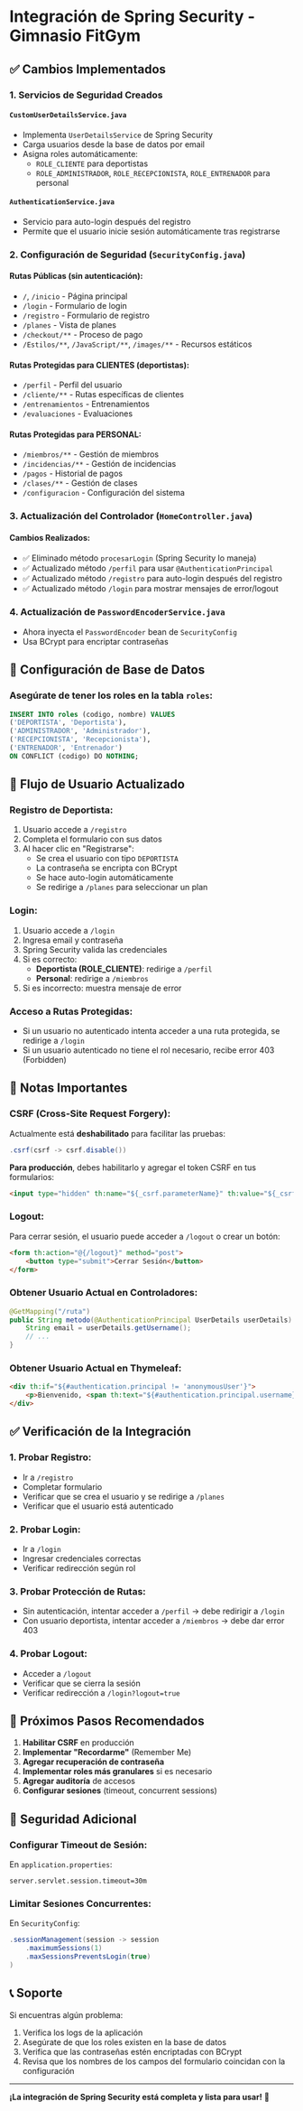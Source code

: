 # Integración de Spring Security - Gimnasio FitGym

## ✅ Cambios Implementados

### 1. Servicios de Seguridad Creados

#### `CustomUserDetailsService.java`
- Implementa `UserDetailsService` de Spring Security
- Carga usuarios desde la base de datos por email
- Asigna roles automáticamente:
  - `ROLE_CLIENTE` para deportistas
  - `ROLE_ADMINISTRADOR`, `ROLE_RECEPCIONISTA`, `ROLE_ENTRENADOR` para personal

#### `AuthenticationService.java`
- Servicio para auto-login después del registro
- Permite que el usuario inicie sesión automáticamente tras registrarse

### 2. Configuración de Seguridad (`SecurityConfig.java`)

#### Rutas Públicas (sin autenticación):
- `/`, `/inicio` - Página principal
- `/login` - Formulario de login
- `/registro` - Formulario de registro
- `/planes` - Vista de planes
- `/checkout/**` - Proceso de pago
- `/Estilos/**`, `/JavaScript/**`, `/images/**` - Recursos estáticos

#### Rutas Protegidas para CLIENTES (deportistas):
- `/perfil` - Perfil del usuario
- `/cliente/**` - Rutas específicas de clientes
- `/entrenamientos` - Entrenamientos
- `/evaluaciones` - Evaluaciones

#### Rutas Protegidas para PERSONAL:
- `/miembros/**` - Gestión de miembros
- `/incidencias/**` - Gestión de incidencias
- `/pagos` - Historial de pagos
- `/clases/**` - Gestión de clases
- `/configuracion` - Configuración del sistema

### 3. Actualización del Controlador (`HomeController.java`)

#### Cambios Realizados:
- ✅ Eliminado método `procesarLogin` (Spring Security lo maneja)
- ✅ Actualizado método `/perfil` para usar `@AuthenticationPrincipal`
- ✅ Actualizado método `/registro` para auto-login después del registro
- ✅ Actualizado método `/login` para mostrar mensajes de error/logout

### 4. Actualización de `PasswordEncoderService.java`
- Ahora inyecta el `PasswordEncoder` bean de `SecurityConfig`
- Usa BCrypt para encriptar contraseñas

## 🔧 Configuración de Base de Datos

### Asegúrate de tener los roles en la tabla `roles`:

```sql
INSERT INTO roles (codigo, nombre) VALUES 
('DEPORTISTA', 'Deportista'),
('ADMINISTRADOR', 'Administrador'),
('RECEPCIONISTA', 'Recepcionista'),
('ENTRENADOR', 'Entrenador')
ON CONFLICT (codigo) DO NOTHING;
```

## 🚀 Flujo de Usuario Actualizado

### Registro de Deportista:
1. Usuario accede a `/registro`
2. Completa el formulario con sus datos
3. Al hacer clic en "Registrarse":
   - Se crea el usuario con tipo `DEPORTISTA`
   - La contraseña se encripta con BCrypt
   - Se hace auto-login automáticamente
   - Se redirige a `/planes` para seleccionar un plan

### Login:
1. Usuario accede a `/login`
2. Ingresa email y contraseña
3. Spring Security valida las credenciales
4. Si es correcto:
   - **Deportista (ROLE_CLIENTE)**: redirige a `/perfil`
   - **Personal**: redirige a `/miembros`
5. Si es incorrecto: muestra mensaje de error

### Acceso a Rutas Protegidas:
- Si un usuario no autenticado intenta acceder a una ruta protegida, se redirige a `/login`
- Si un usuario autenticado no tiene el rol necesario, recibe error 403 (Forbidden)

## 📝 Notas Importantes

### CSRF (Cross-Site Request Forgery):
Actualmente está **deshabilitado** para facilitar las pruebas:
```java
.csrf(csrf -> csrf.disable())
```

**Para producción**, debes habilitarlo y agregar el token CSRF en tus formularios:
```html
<input type="hidden" th:name="${_csrf.parameterName}" th:value="${_csrf.token}"/>
```

### Logout:
Para cerrar sesión, el usuario puede acceder a `/logout` o crear un botón:
```html
<form th:action="@{/logout}" method="post">
    <button type="submit">Cerrar Sesión</button>
</form>
```

### Obtener Usuario Actual en Controladores:
```java
@GetMapping("/ruta")
public String metodo(@AuthenticationPrincipal UserDetails userDetails) {
    String email = userDetails.getUsername();
    // ...
}
```

### Obtener Usuario Actual en Thymeleaf:
```html
<div th:if="${#authentication.principal != 'anonymousUser'}">
    <p>Bienvenido, <span th:text="${#authentication.principal.username}"></span></p>
</div>
```

## ✅ Verificación de la Integración

### 1. Probar Registro:
- Ir a `/registro`
- Completar formulario
- Verificar que se crea el usuario y se redirige a `/planes`
- Verificar que el usuario está autenticado

### 2. Probar Login:
- Ir a `/login`
- Ingresar credenciales correctas
- Verificar redirección según rol

### 3. Probar Protección de Rutas:
- Sin autenticación, intentar acceder a `/perfil` → debe redirigir a `/login`
- Con usuario deportista, intentar acceder a `/miembros` → debe dar error 403

### 4. Probar Logout:
- Acceder a `/logout`
- Verificar que se cierra la sesión
- Verificar redirección a `/login?logout=true`

## 🎯 Próximos Pasos Recomendados

1. **Habilitar CSRF** en producción
2. **Implementar "Recordarme"** (Remember Me)
3. **Agregar recuperación de contraseña**
4. **Implementar roles más granulares** si es necesario
5. **Agregar auditoría** de accesos
6. **Configurar sesiones** (timeout, concurrent sessions)

## 🔐 Seguridad Adicional

### Configurar Timeout de Sesión:
En `application.properties`:
```properties
server.servlet.session.timeout=30m
```

### Limitar Sesiones Concurrentes:
En `SecurityConfig`:
```java
.sessionManagement(session -> session
    .maximumSessions(1)
    .maxSessionsPreventsLogin(true)
)
```

## 📞 Soporte

Si encuentras algún problema:
1. Verifica los logs de la aplicación
2. Asegúrate de que los roles existen en la base de datos
3. Verifica que las contraseñas estén encriptadas con BCrypt
4. Revisa que los nombres de los campos del formulario coincidan con la configuración

---

**¡La integración de Spring Security está completa y lista para usar!** 🎉
